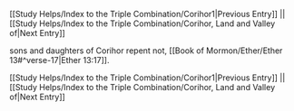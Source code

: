 [[Study Helps/Index to the Triple Combination/Corihor1|Previous Entry]]  ||  [[Study Helps/Index to the Triple Combination/Corihor, Land and Valley of|Next Entry]]

 sons and daughters of Corihor repent not, [[Book of Mormon/Ether/Ether 13#^verse-17|Ether 13:17]].

[[Study Helps/Index to the Triple Combination/Corihor1|Previous Entry]]  ||  [[Study Helps/Index to the Triple Combination/Corihor, Land and Valley of|Next Entry]]